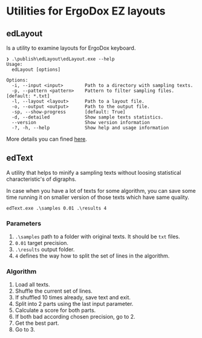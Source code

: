 # Utilities for ErgoDox EZ layouts

## edLayout

Is a utility to examine layouts for ErgoDox keyboard.

``` pwsh
❯ .\publish\edLayout\edLayout.exe --help
Usage:
  edLayout [options]

Options:
  -i, --input <input>        Path to a directory with sampling texts.
  -p, --pattern <pattern>    Pattern to filter sampling files. [default: *.txt]
  -l, --layout <layout>      Path to a layout file.
  -o, --output <output>      Path to the output file.
  -sp, --show-progress       [default: True]
  -d, --detailed             Show sample texts statistics.
  --version                  Show version information
  -?, -h, --help             Show help and usage information
```

More details you can fined [here](https://sgaliamov.medium.com/evaluating-keyboard-layouts-for-ergodox-ez-cf70042c4865).

## edText

A utility that helps to minify a sampling texts without loosing statistical characteristic's of digraphs.

In case when you have a lot of texts for some algorithm, you can save some time running it on smaller version of those texts which have same quality.

``` pwsh
edText.exe .\samples 0.01 .\results 4
```

### Parameters

1. `.\samples` path to a folder with original texts. It should be `txt` files.
1. `0.01` target precision.
1. `.\results` output folder.
1. `4` defines the way how to split the set of lines in the algorithm.

### Algorithm

1. Load all texts.
1. Shuffle the current set of lines.
1. If shuffled 10 times already, save text and exit.
1. Split into 2 parts using the last input parameter.
1. Calculate a score for both parts.
1. If both bad according chosen precision, go to 2.
1. Get the best part.
1. Go to 3.
